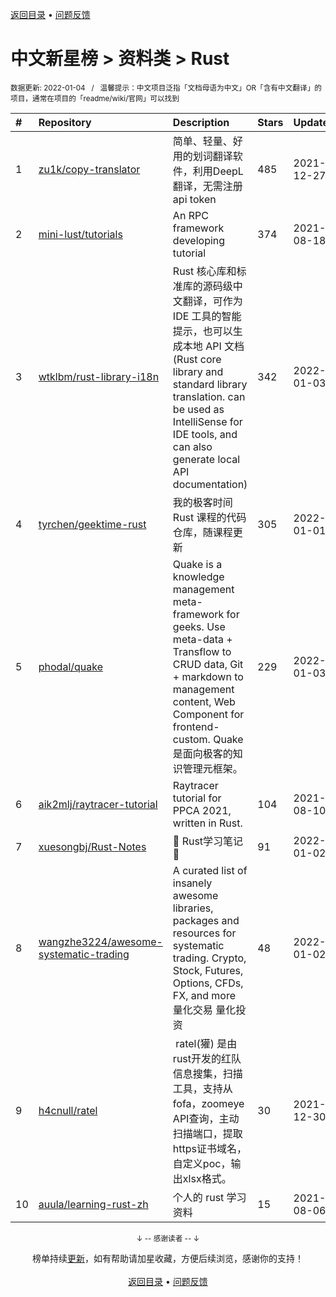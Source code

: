 <a href="https://gitee.com/GrowingGit/GitHub-Chinese-Top-Charts#github中文排行榜">返回目录</a> • <a href="/content/docs/feedback.md">问题反馈</a>

# 中文新星榜 > 资料类 > Rust
<sub>数据更新: 2022-01-04&nbsp;&nbsp;&nbsp;/&nbsp;&nbsp;&nbsp;温馨提示：中文项目泛指「文档母语为中文」OR「含有中文翻译」的项目，通常在项目的「readme/wiki/官网」可以找到</sub>

|#|Repository|Description|Stars|Updated|Created|
|:-|:-|:-|:-|:-|:-|
|1|[zu1k/copy-translator](https://gitee.com/zu1k/copy-translator)|简单、轻量、好用的划词翻译软件，利用DeepL翻译，无需注册api token|485|2021-12-27|2021-07-28|
|2|[mini-lust/tutorials](https://gitee.com/mini-lust/tutorials)|An RPC framework developing tutorial|374|2021-08-18|2021-08-02|
|3|[wtklbm/rust-library-i18n](https://gitee.com/wtklbm/rust-library-i18n)|Rust 核心库和标准库的源码级中文翻译，可作为 IDE 工具的智能提示，也可以生成本地 API 文档 (Rust core library and standard library translation. can be used as IntelliSense for IDE tools, and can also generate local API documentation)|342|2022-01-03|2021-04-20|
|4|[tyrchen/geektime-rust](https://gitee.com/tyrchen/geektime-rust)|我的极客时间 Rust 课程的代码仓库，随课程更新|305|2022-01-01|2021-08-17|
|5|[phodal/quake](https://gitee.com/phodal/quake)|Quake is a knowledge management meta-framework for geeks. Use meta-data + Transflow to CRUD data,  Git + markdown to management content, Web Component for frontend-custom. Quake 是面向极客的知识管理元框架。|229|2022-01-03|2021-11-17|
|6|[aik2mlj/raytracer-tutorial](https://gitee.com/aik2mlj/raytracer-tutorial)|Raytracer tutorial for PPCA 2021, written in Rust.|104|2021-08-10|2021-07-02|
|7|[xuesongbj/Rust-Notes](https://gitee.com/xuesongbj/Rust-Notes)| 🦀️  Rust学习笔记 📖  |91|2022-01-02|2021-05-10|
|8|[wangzhe3224/awesome-systematic-trading](https://gitee.com/wangzhe3224/awesome-systematic-trading)|A curated list of insanely awesome libraries, packages and resources for systematic trading. Crypto, Stock, Futures, Options, CFDs, FX, and more   量化交易   量化投资|48|2022-01-02|2021-12-11|
|9|[h4cnull/ratel](https://gitee.com/h4cnull/ratel)|​ ratel(獾) 是由rust开发的红队信息搜集，扫描工具，支持从fofa，zoomeye API查询，主动扫描端口，提取https证书域名，自定义poc，输出xlsx格式。|30|2021-12-30|2021-12-17|
|10|[auula/learning-rust-zh](https://gitee.com/auula/learning-rust-zh)|个人的 rust 学习资料|15|2021-08-06|2021-01-10|

<div align="center">
    <p><sub>↓ -- 感谢读者 -- ↓</sub></p>
    榜单持续<a href="/content/docs/milestone.md">更新</a>，如有帮助请加星收藏，方便后续浏览，感谢你的支持！
</div>

<br/>

<div align="center"><a href="https://gitee.com/GrowingGit/GitHub-Chinese-Top-Charts#github中文排行榜">返回目录</a> • <a href="/content/docs/feedback.md">问题反馈</a></div>
